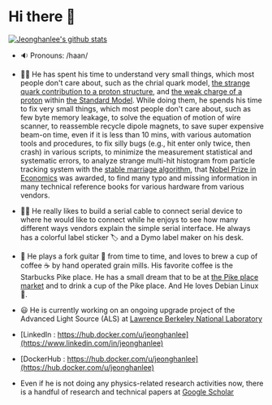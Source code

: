 # Hi there 👋

<!--
**jeonghanlee/jeonghanlee** is a ✨ _special_ ✨ repository because its `README.md` (this file) appears on your GitHub profile.

Here are some ideas to get you started:

- 🔭 I’m currently working on ...
- 🌱 I’m currently learning ...
- 👯 I’m looking to collaborate on ...
- 🤔 I’m looking for help with ...
- 💬 Ask me about ...
- 📫 How to reach me: ...
- 😄 Pronouns: ...
- ⚡ Fun fact: ...
-->

[![Jeonghanlee's github stats](https://github-readme-stats.vercel.app/api?username=jeonghanlee)](https://github.com/jeonghanlee)

- :sound: Pronouns: /haan/

- :scientist: He has spent his time to understand very small things, which most people don't care about, such as the chrial quark model, [the strange quark contribution to a proton structure](https://www.jlab.org/research/strange_quarks), and [the weak charge of a proton](https://www.nature.com/articles/d41586-018-05037-9) within [the Standard Model](https://home.cern/science/physics/standard-model). While doing them, he spends his time to fix very small things, which most people don't care about, such as few byte memory leakage, to solve the equation of motion of wire scanner, to reassemble recycle dipole magnets, to save super expensive beam-on time, even if it is less than 10 mins, with various automation tools and procedures, to fix silly bugs (e.g., hit enter only twice, then crash) in various scripts, to minimize the measurement statistical and systematic errors, to analyze strange multi-hit histogram from particle tracking system with the [stable marriage algorithm](
https://en.wikipedia.org/wiki/Stable_marriage_problem), that [Nobel Prize in Economics](
https://www.nobelprize.org/prizes/economic-sciences/2012/summary/) was awarded, to find many typo and missing information in many technical reference books for various hardware from various vendors.  

- :man_technologist: He really likes to build a serial cable to connect serial device to where he would like to connect while he enjoys to see how many different ways vendors explain the simple serial interface.  He always has a colorful label sticker :label: and a Dymo label maker on his desk.  

- :man: He plays a fork guitar :guitar: from time to time, and loves to brew a cup of coffee :coffee: by hand operated grain mills. His favorite coffee is the Starbucks Pike place. He has a small dream that to be at [the Pike place market](https://goo.gl/maps/Pib42iBvtpr7abo97) and to drink a cup of the Pike place. And  He loves Debian Linux :penguin:.

- :smiley: He is currently working on an ongoing upgrade project of the Advanced Light Source (ALS) at [Lawrence Berkeley National Laboratory](https://als.lbl.gov/)  

- [LinkedIn : https://hub.docker.com/u/jeonghanlee](https://www.linkedin.com/in/jeonghanlee)

- [DockerHub : https://hub.docker.com/u/jeonghanlee](https://hub.docker.com/u/jeonghanlee)

- Even if he is not doing any physics-related research activities now, there is a handful of research and technical papers at [Google Scholar](https://scholar.google.com/citations?user=wndzj0AAAAAJ&hl=en&authuser=1)
